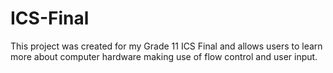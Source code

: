 # ICS-Final
This project was created for my Grade 11 ICS Final and allows users to learn more about computer hardware making use of flow control and user input. 
